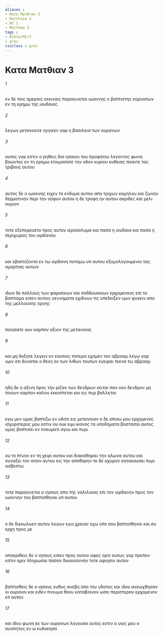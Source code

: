 ```yaml
---
aliases : 
- Κατα Ματθιαν 3
- Matthieu 3
- Mt 3
- Matthew 3
tags : 
- Bible/Mt/3
- grec
cssclass : grec
---
```


# Κατα Ματθιαν 3

###### 1
εν δε ταις ημεραις εκειναις παραγινεται ιωαννης ο βαπτιστης κηρυσσων εν τη ερημω της ιουδαιας
###### 2
λεγων μετανοειτε ηγγικεν γαρ η βασιλεια των ουρανων
###### 3
ουτος γαρ εστιν ο ρηθεις δια ησαιου του προφητου λεγοντος φωνη βοωντος εν τη ερημω ετοιμασατε την οδον κυριου ευθειας ποιειτε τας τριβους αυτου
###### 4
αυτος δε ο ιωαννης ειχεν το ενδυμα αυτου απο τριχων καμηλου και ζωνην δερματινην περι την οσφυν αυτου η δε τροφη ην αυτου ακριδες και μελι αγριον
###### 5
τοτε εξεπορευετο προς αυτον ιεροσολυμα και πασα η ιουδαια και πασα η περιχωρος του ιορδανου
###### 6
και εβαπτιζοντο εν τω ιορδανη ποταμω υπ αυτου εξομολογουμενοι τας αμαρτιας αυτων
###### 7
ιδων δε πολλους των φαρισαιων και σαδδουκαιων ερχομενους επι το βαπτισμα ειπεν αυτοις γεννηματα εχιδνων τις υπεδειξεν υμιν φυγειν απο της μελλουσης οργης
###### 8
ποιησατε ουν καρπον αξιον της μετανοιας
###### 9
και μη δοξητε λεγειν εν εαυτοις πατερα εχομεν τον αβρααμ λεγω γαρ υμιν οτι δυναται ο θεος εκ των λιθων τουτων εγειραι τεκνα τω αβρααμ
###### 10
ηδη δε η αξινη προς την ριζαν των δενδρων κειται παν ουν δενδρον μη ποιουν καρπον καλον εκκοπτεται και εις πυρ βαλλεται
###### 11
εγω μεν υμας βαπτιζω εν υδατι εις μετανοιαν ο δε οπισω μου ερχομενος ισχυροτερος μου εστιν ου ουκ ειμι ικανος τα υποδηματα βαστασαι αυτος υμας βαπτισει εν πνευματι αγιω και πυρι
###### 12
ου το πτυον εν τη χειρι αυτου και διακαθαριει την αλωνα αυτου και συναξει τον σιτον αυτου εις την αποθηκην το δε αχυρον κατακαυσει πυρι ασβεστω
###### 13
τοτε παραγινεται ο ιησους απο της γαλιλαιας επι τον ιορδανην προς τον ιωαννην του βαπτισθηναι υπ αυτου
###### 14
ο δε διεκωλυεν αυτον λεγων εγω χρειαν εχω υπο σου βαπτισθηναι και συ ερχη προς με
###### 15
αποκριθεις δε ο ιησους ειπεν προς αυτον αφες αρτι ουτως γαρ πρεπον εστιν ημιν πληρωσαι πασαν δικαιοσυνην τοτε αφιησιν αυτον
###### 16
βαπτισθεις δε ο ιησους ευθυς ανεβη απο του υδατος και ιδου ανεωχθησαν οι ουρανοι και ειδεν πνευμα θεου καταβαινον ωσει περιστεραν ερχομενον επ αυτον
###### 17
και ιδου φωνη εκ των ουρανων λεγουσα ουτος εστιν ο υιος μου ο αγαπητος εν ω ευδοκησα
